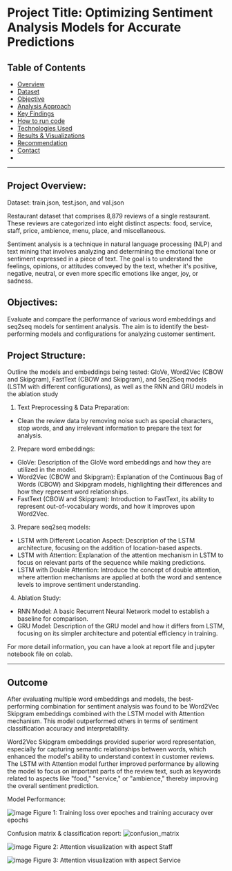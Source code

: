 # Project Title: Optimizing Sentiment Analysis Models for Accurate Predictions

## Table of Contents
- [Overview](#overview)
- [Dataset](#dataset)
- [Objective](#objective)
- [Analysis Approach](#analysis-approach)
- [Key Findings](#key-findings)
- [How to run code](#how-to-run-code)
- [Technologies Used](#technologies-used)
- [Results & Visualizations](#results--visualizations)
- [Recommendation](#recommendation)
- [Contact](#contact)
- 



-------------------------------------------


## Project Overview:

Dataset: train.json, test.json, and val.json

Restaurant dataset that comprises 8,879 reviews of a single restaurant. These reviews are categorized into eight distinct aspects: food, service, staff, price, ambience, menu, place, and miscellaneous.

Sentiment analysis is a technique in natural language processing (NLP) and text mining that involves analyzing and determining the emotional tone or sentiment expressed in a piece of text. The goal is to understand the feelings, opinions, or attitudes conveyed by the text, whether it's positive, negative, neutral, or even more specific emotions like anger, joy, or sadness.

## Objectives:

Evaluate and compare the performance of various word embeddings and seq2seq models for sentiment analysis. The aim is to identify the best-performing models and configurations for analyzing customer sentiment.

## Project Structure:

Outline the models and embeddings being tested: GloVe, Word2Vec (CBOW and Skipgram), FastText (CBOW and Skipgram), and Seq2Seq models (LSTM with different configurations), as well as the RNN and GRU models in the ablation study

1. Text Preprocessing & Data Preparation:
- Clean the review data by removing noise such as special characters, stop words, and any irrelevant information to prepare the text for analysis.
2. Prepare word embeddings:
- GloVe: Description of the GloVe word embeddings and how they are utilized in the model.
- Word2Vec (CBOW and Skipgram): Explanation of the Continuous Bag of Words (CBOW) and Skipgram models, highlighting their differences and how they represent word relationships.
- FastText (CBOW and Skipgram): Introduction to FastText, its ability to represent out-of-vocabulary words, and how it improves upon Word2Vec.
3. Prepare seq2seq models:
- LSTM with Different Location Aspect: Description of the LSTM architecture, focusing on the addition of location-based aspects.
- LSTM with Attention: Explanation of the attention mechanism in LSTM to focus on relevant parts of the sequence while making predictions.
- LSTM with Double Attention: Introduce the concept of double attention, where attention mechanisms are applied at both the word and sentence levels to improve sentiment understanding.
4. Ablation Study:
- RNN Model: A basic Recurrent Neural Network model to establish a baseline for comparison.
- GRU Model: Description of the GRU model and how it differs from LSTM, focusing on its simpler architecture and potential efficiency in training.

For more detail information, you can have a look at report file and jupyter notebook file on colab.

---

## Outcome

After evaluating multiple word embeddings and models, the best-performing combination for sentiment analysis was found to be Word2Vec Skipgram embeddings combined with the LSTM model with Attention mechanism. This model outperformed others in terms of sentiment classification accuracy and interpretability.

Word2Vec Skipgram embeddings provided superior word representation, especially for capturing semantic relationships between words, which enhanced the model's ability to understand context in customer reviews.
The LSTM with Attention model further improved performance by allowing the model to focus on important parts of the review text, such as keywords related to aspects like "food," "service," or "ambience," thereby improving the overall sentiment prediction.

Model Performance: 

![image](https://github.com/user-attachments/assets/f9a84f07-81bc-4128-8fb2-d9b0b4e25b0a)
Figure 1: Training loss over epoches and training accuracy over epochs

Confusion matrix & classification report:
![confusion_matrix](https://github.com/user-attachments/assets/641ee56c-85fe-44c2-8620-716eef466edf)

![image](https://github.com/user-attachments/assets/ed464599-229e-4699-926b-7d532a35eb17)
Figure 2: Attention visualization with aspect Staff


![image](https://github.com/user-attachments/assets/906620a1-a65b-4bd7-b1a2-2acc7b0bb763)
Figure 3: Attention visualization with aspect Service


